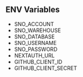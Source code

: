 ## ENV Variables
- SNO_ACCOUNT
- SNO_WAREHOUSE
- SNO_DATABASE
- SNO_USERNAME
- SNO_PASSWORD
- NEXTAUTH_URL
- GITHUB_CLIENT_ID
- GITHUB_CLIENT_SECRET
